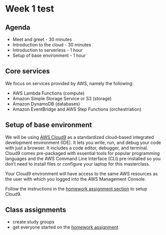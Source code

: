 # Week 1 test 

## Agenda
- Meet and greet - 30 minutes
- Introduction to the cloud - 30 minutes
- Introduction to serverless - 1 hour
- Setup of base environment - 1 hour

## Core services 

We focus on services provided by AWS, namely the following:
- AWS Lambda Functions (compute)
- Amazon Simple Storage Service or S3 (storage)
- Amazon DynamoDB (databases)
- Amazon EventBridge and AWS Step Functions (orchestriation)

## Setup of base environment

We will be using [AWS Cloud9](https://aws.amazon.com/cloud9/) as a standardized cloud-based integrated development environment (IDE). It lets you write, run, and debug your code with just a browser. It includes a code editor, debugger, and terminal. Cloud9 comes pre-packaged with essential tools for popular programming languages and the AWS Command Line Interface (CLI) pre-installed so you don’t need to install files or configure your laptop for this masterclass.

Your Cloud9 environment will have access to the same AWS resources as the user with which you logged into the AWS Management Console. 

Follow the instructions in the [homework assignment section](/week1/homework.md) to setup Cloud9.

## Class assignments
- create study groups
- get everyone started on the [homework assignment](/week1/homework.md)